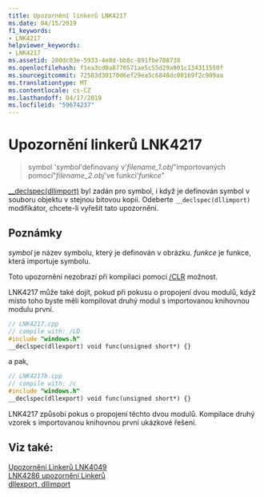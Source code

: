```yaml
---
title: Upozornění linkerů LNK4217
ms.date: 04/15/2019
f1_keywords:
- LNK4217
helpviewer_keywords:
- LNK4217
ms.assetid: 280dc03e-5933-4e8d-bb8c-891fbe788738
ms.openlocfilehash: f1ea3cd0a8770571ae5c55d29a901c134311550f
ms.sourcegitcommit: 72583d30170d6ef29ea5c6848dc00169f2c909aa
ms.translationtype: MT
ms.contentlocale: cs-CZ
ms.lasthandoff: 04/17/2019
ms.locfileid: "59674237"
---
```

# <a name="linker-tools-warning-lnk4217"></a>Upozornění linkerů LNK4217

> symbol '*symbol*'definovaný v'*filename_1.obj*"importovaných pomocí"*filename_2.obj*'ve funkci'*funkce*"

[__declspec(dllimport)](../../cpp/dllexport-dllimport.md) byl zadán pro symbol, i když je definován symbol v souboru objektu v stejnou bitovou kopii. Odeberte `__declspec(dllimport)` modifikátor, chcete-li vyřešit tato upozornění.

## <a name="remarks"></a>Poznámky

*symbol* je název symbolu, který je definován v obrázku. *funkce* je funkce, která importuje symbolu.

Toto upozornění nezobrazí při kompilaci pomocí [/CLR](../../build/reference/clr-common-language-runtime-compilation.md) možnost.

LNK4217 může také dojít, pokud při pokusu o propojení dvou modulů, když místo toho byste měli kompilovat druhý modul s importovanou knihovnou modulu první.

```cpp
// LNK4217.cpp
// compile with: /LD
#include "windows.h"
__declspec(dllexport) void func(unsigned short*) {}
```

a pak,

```cpp
// LNK4217b.cpp
// compile with: /c
#include "windows.h"
__declspec(dllexport) void func(unsigned short*) {}
```

LNK4217 způsobí pokus o propojení těchto dvou modulů. Kompilace druhý vzorek s importovanou knihovnou první ukázkové řešení.

## <a name="see-also"></a>Viz také:

[Upozornění Linkerů LNK4049](linker-tools-warning-lnk4049.md) \
[LNK4286 upozornění Linkerů](linker-tools-warning-lnk4286.md) \
[dllexport, dllimport](../../cpp/dllexport-dllimport.md)